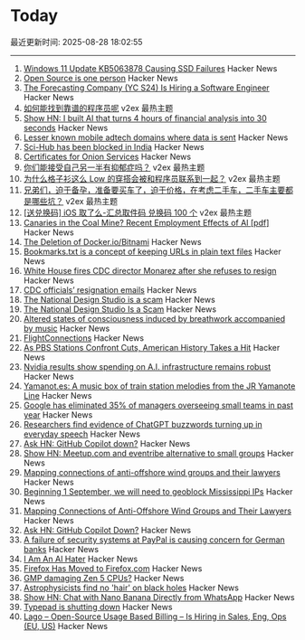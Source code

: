 # Today

最近更新时间: 2025-08-28 18:02:55

--- 
1. [Windows 11 Update KB5063878 Causing SSD Failures](https://old.reddit.com/r/msp/comments/1n1sgxx/windows_11_update_kb5063878_causing_ssd_failures/) Hacker News
2. [Open Source is one person](https://opensourcesecurity.io/2025/08-oss-one-person/) Hacker News
3. [The Forecasting Company (YC S24) Is Hiring a Software Engineer](https://www.ycombinator.com/companies/the-forecasting-company/jobs/9kIwGyz-founding-software-engineer) Hacker News
4. [如何能找到靠谱的程序员呢](https://www.v2ex.com/t/1155512) v2ex 最热主题
5. [Show HN: I built AI that turns 4 hours of financial analysis into 30 seconds](https://duebase.com) Hacker News
6. [Lesser known mobile adtech domains where data is sent](https://jamesoclaire.com/2025/08/28/uncovering-lesser-known-mobile-adtech-domains/) Hacker News
7. [Sci-Hub has been blocked in India](https://sci-hub.se/sci-hub-blocked-india) Hacker News
8. [Certificates for Onion Services](https://onionservices.torproject.org/research/proposals/usability/certificates/) Hacker News
9. [你们能接受自己另一半有抑郁症吗？](https://www.v2ex.com/t/1155433) v2ex 最热主题
10. [为什么格子衫这么 Low 的穿搭会被和程序员联系到一起？](https://www.v2ex.com/t/1155425) v2ex 最热主题
11. [兄弟们，迫于备孕，准备要买车了，迫于价格，在考虑二手车，二手车主要都是哪些坑？](https://www.v2ex.com/t/1155415) v2ex 最热主题
12. [[送兑换码] iOS 取了么-汇总取件码 兑换码 100 个](https://www.v2ex.com/t/1155407) v2ex 最热主题
13. [Canaries in the Coal Mine? Recent Employment Effects of AI [pdf]](https://digitaleconomy.stanford.edu/wp-content/uploads/2025/08/Canaries_BrynjolfssonChandarChen.pdf) Hacker News
14. [The Deletion of Docker.io/Bitnami](https://community.broadcom.com/tanzu/blogs/beltran-rueda-borrego/2025/08/18/how-to-prepare-for-the-bitnami-changes-coming-soon) Hacker News
15. [Bookmarks.txt is a concept of keeping URLs in plain text files](https://github.com/soulim/bookmarks.txt) Hacker News
16. [White House fires CDC director Monarez after she refuses to resign](https://www.cnbc.com/2025/08/27/cdc-director-susan-monarez-.html) Hacker News
17. [CDC officials’ resignation emails](https://insidemedicine.substack.com/p/breaking-news-read-three-top-cdc) Hacker News
18. [The National Design Studio is a scam](https://www.chrbutler.com/the-national-design-studio-is-a-scam) Hacker News
19. [The National Design Studio Is a Scam](https://www.chrbutler.com/the-national-design-studio-is-a-scam) Hacker News
20. [Altered states of consciousness induced by breathwork accompanied by music](https://journals.plos.org/plosone/article?id=10.1371/journal.pone.0329411) Hacker News
21. [FlightConnections](https://www.flightconnections.com/) Hacker News
22. [As PBS Stations Confront Cuts, American History Takes a Hit](https://www.nytimes.com/2025/08/27/arts/television/american-experience.html) Hacker News
23. [Nvidia results show spending on A.I. infrastructure remains robust](https://www.nytimes.com/2025/08/27/technology/nvidia-earnings-ai-chips.html) Hacker News
24. [Yamanot.es: A music box of train station melodies from the JR Yamanote Line](https://yamanot.es/) Hacker News
25. [Google has eliminated 35% of managers overseeing small teams in past year](https://www.cnbc.com/2025/08/27/google-executive-says-company-has-cut-a-third-of-its-managers.html) Hacker News
26. [Researchers find evidence of ChatGPT buzzwords turning up in everyday speech](https://news.fsu.edu/news/education-society/2025/08/26/on-screen-and-now-irl-fsu-researchers-find-evidence-suggesting-chatgpt-influences-how-we-speak/) Hacker News
27. [Ask HN: GitHub Copilot down?](https://news.ycombinator.com/item?id=45044919) Hacker News
28. [Show HN: Meetup.com and eventribe alternative to small groups](https://github.com/polaroi8d/cactoide) Hacker News
29. [Mapping connections of anti-offshore wind groups and their lawyers](https://www.climatedevlab.brown.edu/post/legal-entanglements-mapping-connections-of-anti-offshore-wind-groups-and-their-lawyers-in-the-easte) Hacker News
30. [Beginning 1 September, we will need to geoblock Mississippi IPs](https://dw-news.dreamwidth.org/44429.html) Hacker News
31. [Mapping Connections of Anti-Offshore Wind Groups and Their Lawyers](https://www.climatedevlab.brown.edu/post/legal-entanglements-mapping-connections-of-anti-offshore-wind-groups-and-their-lawyers-in-the-easte) Hacker News
32. [Ask HN: GitHub Copilot Down?](https://news.ycombinator.com/item?id=45044919) Hacker News
33. [A failure of security systems at PayPal is causing concern for German banks](https://www.nordbayern.de/news-in-english/paypal-security-systems-down-german-banks-block-payments-in-the-billions-1.14811187) Hacker News
34. [I Am An AI Hater](https://anthonymoser.github.io/writing/ai/haterdom/2025/08/26/i-am-an-ai-hater.html) Hacker News
35. [Firefox Has Moved to Firefox.com](https://www.firefox.com) Hacker News
36. [GMP damaging Zen 5 CPUs?](https://gmplib.org/gmp-zen5) Hacker News
37. [Astrophysicists find no 'hair' on black holes](https://www.quantamagazine.org/astrophysicists-find-no-hair-on-black-holes-20250827/) Hacker News
38. [Show HN: Chat with Nano Banana Directly from WhatsApp](https://wassist.app/agents/07429b42-e979-41a1-be07-e7be35f404de/) Hacker News
39. [Typepad is shutting down](https://everything.typepad.com/blog/2025/08/typepad-is-shutting-down.html) Hacker News
40. [Lago – Open-Source Usage Based Billing – Is Hiring in Sales, Eng, Ops (EU, US)](https://www.ycombinator.com/companies/lago/jobs) Hacker News

